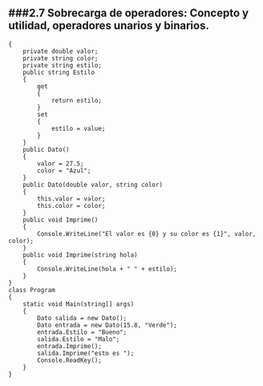 ###2.7 Sobrecarga de operadores: Concepto y utilidad, operadores unarios y binarios.
---
    {
        private double valor;
        private string color;
        private string estilo;
        public string Estilo 
        {
            get
            {
                return estilo;
            }
            set
            {
                estilo = value;
            }
        }
        public Dato()
        {
            valor = 27.5;
            color = "Azul";
        }
        public Dato(double valor, string color)
        {
            this.valor = valor;
            this.color = color;
        }
        public void Imprime()
        {
            Console.WriteLine("El valor es {0} y su color es {1}", valor, color);
        }
        public void Imprime(string hola)
        {
            Console.WriteLine(hola + " " + estilo);
        }
    }
    class Program
    {
        static void Main(string[] args)
        {
            Dato salida = new Dato();
            Dato entrada = new Dato(15.8, "Verde");
            entrada.Estilo = "Bueno";
            salida.Estilo = "Malo";
            entrada.Imprime();
            salida.Imprime("esto es ");
            Console.ReadKey();
        }
    }
